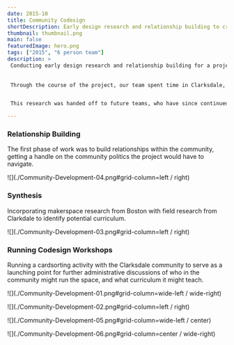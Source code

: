 ```yaml
---
date: 2015-10
title: Community Codesign
shortDescription: Early design research and relationship building to create STEAM education spaces in Clarksdale, MS
thumbnail: thumbnail.png
main: false
featuredImage: hero.png
tags: ["2015", "6 person team"]
description: >
 Conducting early design research and relationship building for a project to build a community makerspace for STEAM (Science, Technology, Engineering, Art, and Math) learning, making, and doing in Clarksdale, Mississippi. 
 
 
 Through the course of the project, our team spent time in Clarksdale, meeting with various members in the community, running co-design workshops to identify potential curriculum and locations that could host such a space. A significant part of the work was to start building local relationships such that everything created would be owned by the community.


 This research was handed off to future teams, who have since continued the [project](https://www.shiftingrhythms.org/index.html)

---
```


### Relationship Building
The first phase of work was to build relationships within the community, getting a handle on the community politics the project would have to navigate. 

![](./Community-Development-04.png#grid-column=left / right)

### Synthesis
Incorporating makerspace research from Boston with field research from Clarkdale to identify potential curriculum.   

![](./Community-Development-03.png#grid-column=left / right)

### Running Codesign Workshops 
Running a cardsorting activity with the Clarksdale community to serve as a launching point for further administrative discussions of who in the community might run the space, and what curriculum it might teach.

![](./Community-Development-01.png#grid-column=wide-left / wide-right)

![](./Community-Development-02.png#grid-column=left / right)

![](./Community-Development-05.png#grid-column=wide-left / center)

![](./Community-Development-06.png#grid-column=center / wide-right)